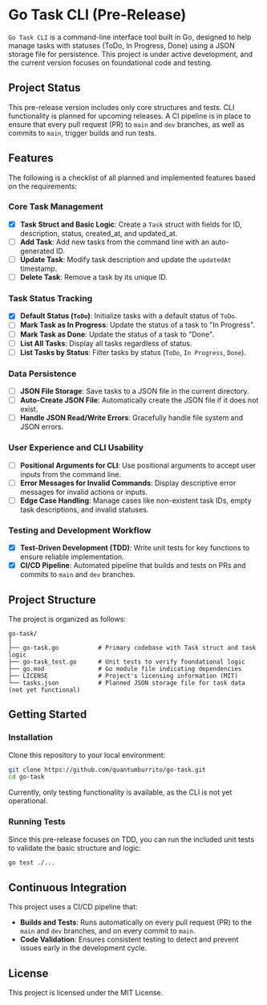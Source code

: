# Go Task CLI (Pre-Release)

`Go Task CLI` is a command-line interface tool built in Go, designed to help manage tasks with statuses (ToDo, In Progress, Done) using a JSON storage file for persistence. This project is under active development, and the current version focuses on foundational code and testing.

## Project Status

This pre-release version includes only core structures and tests. CLI functionality is planned for upcoming releases. A CI pipeline is in place to ensure that every pull request (PR) to `main` and `dev` branches, as well as commits to `main`, trigger builds and run tests.

## Features

The following is a checklist of all planned and implemented features based on the requirements:

### Core Task Management
- [x] **Task Struct and Basic Logic**: Create a `Task` struct with fields for ID, description, status, created_at, and updated_at.
- [ ] **Add Task**: Add new tasks from the command line with an auto-generated ID.
- [ ] **Update Task**: Modify task description and update the `updatedAt` timestamp.
- [ ] **Delete Task**: Remove a task by its unique ID.

### Task Status Tracking
- [x] **Default Status (`ToDo`)**: Initialize tasks with a default status of `ToDo`.
- [ ] **Mark Task as In Progress**: Update the status of a task to "In Progress".
- [ ] **Mark Task as Done**: Update the status of a task to "Done".
- [ ] **List All Tasks**: Display all tasks regardless of status.
- [ ] **List Tasks by Status**: Filter tasks by status (`ToDo`, `In Progress`, `Done`).

### Data Persistence
- [ ] **JSON File Storage**: Save tasks to a JSON file in the current directory.
- [ ] **Auto-Create JSON File**: Automatically create the JSON file if it does not exist.
- [ ] **Handle JSON Read/Write Errors**: Gracefully handle file system and JSON errors.

### User Experience and CLI Usability
- [ ] **Positional Arguments for CLI**: Use positional arguments to accept user inputs from the command line.
- [ ] **Error Messages for Invalid Commands**: Display descriptive error messages for invalid actions or inputs.
- [ ] **Edge Case Handling**: Manage cases like non-existent task IDs, empty task descriptions, and invalid statuses.

### Testing and Development Workflow
- [x] **Test-Driven Development (TDD)**: Write unit tests for key functions to ensure reliable implementation.
- [x] **CI/CD Pipeline**: Automated pipeline that builds and tests on PRs and commits to `main` and `dev` branches.

## Project Structure

The project is organized as follows:

```
go-task/
│
├── go-task.go           # Primary codebase with Task struct and task logic
├── go-task_test.go      # Unit tests to verify foundational logic
├── go.mod               # Go module file indicating dependencies
├── LICENSE              # Project's licensing information (MIT)
└── tasks.json           # Planned JSON storage file for task data (not yet functional)
```

## Getting Started

### Installation

Clone this repository to your local environment:

```bash
git clone https://github.com/quantumburrito/go-task.git
cd go-task
```

Currently, only testing functionality is available, as the CLI is not yet operational.

### Running Tests

Since this pre-release focuses on TDD, you can run the included unit tests to validate the basic structure and logic:

```bash
go test ./...
```


## Continuous Integration

This project uses a CI/CD pipeline that:

- **Builds and Tests**: Runs automatically on every pull request (PR) to the `main` and `dev` branches, and on every commit to `main`.
- **Code Validation**: Ensures consistent testing to detect and prevent issues early in the development cycle.

## License

This project is licensed under the MIT License.
